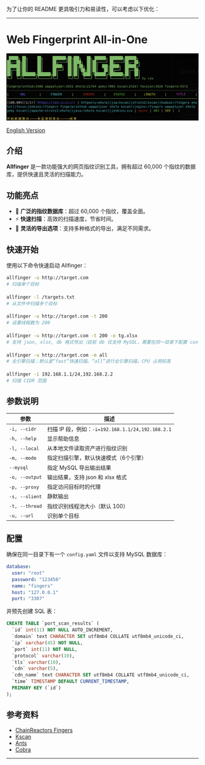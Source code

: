 为了让你的 README 更具吸引力和易读性，可以考虑以下优化：

---

# Web Fingerprint All-in-One

![Allfinger Logo](https://raw.githubusercontent.com/eexp/pic/main/202408201730719.png)

[English Version](README_EN.md)

## 介绍

**Allfinger** 是一款功能强大的网页指纹识别工具，拥有超过 60,000 个指纹的数据库，提供快速且灵活的扫描能力。

## 功能亮点

- 🚀 **广泛的指纹数据库**：超过 60,000 个指纹，覆盖全面。
- ⚡ **快速扫描**：高效的扫描速度，节省时间。
- 📂 **灵活的导出选项**：支持多种格式的导出，满足不同需求。

## 快速开始

使用以下命令快速启动 Allfinger：

```bash
allfinger -u http://target.com 
# 扫描单个目标

allfinger -l /targets.txt
# 从文件中扫描多个目标

allfinger -u http://target.com -t 200 
# 设置线程数为 200

allfinger -u http://target.com -t 200 -o tg.xlsx
# 支持 json, xlsx, db 格式导出（目前 db 仅支持 MySQL，需要在同一目录下配置 config.yaml）

allfinger -u http://target.com -m all
# 全引擎扫描；默认是“fast”快速扫描。“all”进行全引擎扫描，CPU 占用较高

allfinger -i 192.168.1.1/24,192.168.2.2
# 扫描 CIDR 范围
```

## 参数说明

| 参数 | 描述 |
|------|------|
| `-i, --cidr` | 扫描 IP 段，例如：`-i=192.168.1.1/24,192.168.2.1` |
| `-h, --help` | 显示帮助信息 |
| `-l, --local` | 从本地文件读取资产进行指纹识别 |
| `-m, --mode` | 指定扫描引擎，默认快速模式（6个引擎） |
| `--mysql` | 指定 MySQL 导出输出结果 |
| `-o, --output` | 输出结果，支持 json 和 xlsx 格式 |
| `-p, --proxy` | 指定访问目标时的代理 |
| `-s, --slient` | 静默输出 |
| `-t, --thread` | 指纹识别线程池大小（默认 100） |
| `-u, --url` | 识别单个目标 |

## 配置

确保在同一目录下有一个 `config.yaml` 文件以支持 MySQL 数据库：

```yaml
database:
  user: "root"
  password: "123456"
  name: "fingers"
  host: "127.0.0.1"
  port: "3307"
```

并预先创建 SQL 表：

```sql
CREATE TABLE `port_scan_results` (
  `id` int(11) NOT NULL AUTO_INCREMENT,
  `domain` text CHARACTER SET utf8mb4 COLLATE utf8mb4_unicode_ci,
  `ip` varchar(45) NOT NULL,
  `port` int(11) NOT NULL,
  `protocol` varchar(10),
  `tls` varchar(10),
  `cdn` varchar(5),
  `cdn_name` text CHARACTER SET utf8mb4 COLLATE utf8mb4_unicode_ci,
  `time` TIMESTAMP DEFAULT CURRENT_TIMESTAMP,
  PRIMARY KEY (`id`)
);
```

## 参考资料

- [ChainReactors Fingers](https://github.com/chainreactors/fingers)
- [Kscan](https://github.com/lcvvvv/kscan/)
- [Ants](https://github.com/panjf2000/ants/)
- [Cobra](https://github.com/spf13/cobra)

---
